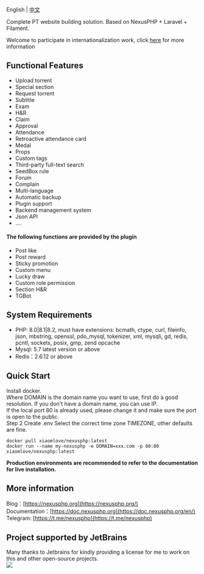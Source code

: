 English | [中文](/)

Complete PT website building solution. Based on NexusPHP + Laravel + Filament.

Welcome to participate in internationalization work, click [here](https://github.com/xiaomlove/nexusphp/discussions/193) for more information

## Functional Features

- Upload torrent
- Special section  
- Request torrent
- Subtitle
- Exam
- H&R
- Claim  
- Approval  
- Attendance
- Retroactive attendance card  
- Medal
- Props  
- Custom tags 
- Third-party full-text search
- SeedBox rule  
- Forum
- Complain  
- Multi-language
- Automatic backup
- Plugin support  
- Backend management system
- Json API
- ....
 
#### The following functions are provided by the plugin
- Post like
- Post reward
- Sticky promotion
- Custom menu
- Lucky draw
- Custom role permission
- Section H&R
- TGBot
## System Requirements
- PHP: 8.0|8.1|8.2, must have extensions: bcmath, ctype, curl, fileinfo, json, mbstring, openssl, pdo_mysql, tokenizer, xml, mysqli, gd, redis, pcntl, sockets, posix, gmp, zend opcache
- Mysql: 5.7 latest version or above
- Redis：2.6.12 or above

## Quick Start
Install docker.  
Where DOMAIN is the domain name you want to use, first do a good resolution. If you don't have a domain name, you can use IP.   
If the local port 80 is already used, please change it and make sure the port is open to the public.  
Step 2 Create .env Select the correct time zone TIMEZONE, other defaults are fine.  
```
docker pull xiaomlove/nexusphp:latest
docker run --name my-nexusphp -e DOMAIN=xxx.com -p 80:80 xiaomlove/nexusphp:latest
```
**Production environments are recommended to refer to the documentation for live installation.**

## More information
Blog：[https://nexusphp.org](https://nexusphp.org/)  
Documentation：[https://doc.nexusphp.org](https://doc.nexusphp.org/en/)  
Telegram: [https://t.me/nexusphp](https://t.me/nexusphp)  

## Project supported by JetBrains
Many thanks to Jetbrains for kindly providing a license for me to work on this and other open-source projects.  
[![](https://resources.jetbrains.com/storage/products/company/brand/logos/jb_beam.svg)](https://www.jetbrains.com/?from=https://github.com/xiaomlove/nexusphp)

